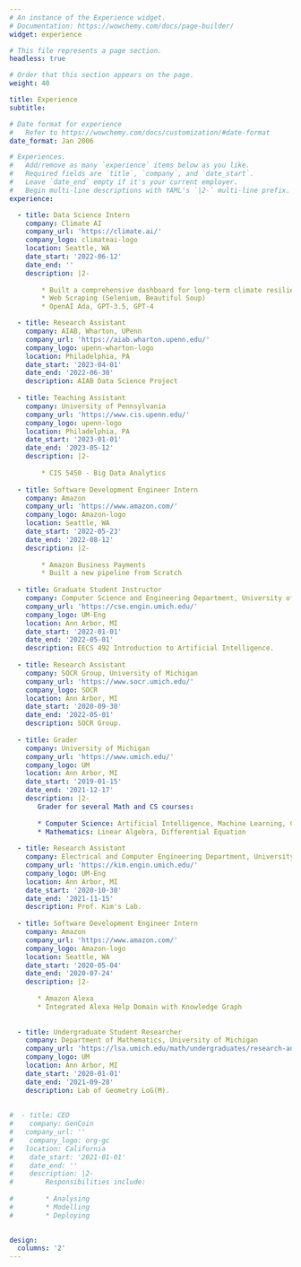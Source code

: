 ```yaml
---
# An instance of the Experience widget.
# Documentation: https://wowchemy.com/docs/page-builder/
widget: experience

# This file represents a page section.
headless: true

# Order that this section appears on the page.
weight: 40

title: Experience
subtitle:

# Date format for experience
#   Refer to https://wowchemy.com/docs/customization/#date-format
date_format: Jan 2006

# Experiences.
#   Add/remove as many `experience` items below as you like.
#   Required fields are `title`, `company`, and `date_start`.
#   Leave `date_end` empty if it's your current employer.
#   Begin multi-line descriptions with YAML's `|2-` multi-line prefix.
experience:

  - title: Data Science Intern
    company: Climate AI
    company_url: 'https://climate.ai/'
    company_logo: climateai-logo
    location: Seattle, WA
    date_start: '2022-06-12'
    date_end: ''
    description: |2-
    
        * Built a comprehensive dashboard for long-term climate resilience strategies
        * Web Scraping (Selenium, Beautiful Soup)
        * OpenAI Ada, GPT-3.5, GPT-4

  - title: Research Assistant
    company: AIAB, Wharton, UPenn
    company_url: 'https://aiab.wharton.upenn.edu/'
    company_logo: upenn-wharton-logo
    location: Philadelphia, PA
    date_start: '2023-04-01'
    date_end: '2022-06-30'
    description: AIAB Data Science Project
  
  - title: Teaching Assistant
    company: University of Pennsylvania
    company_url: 'https://www.cis.upenn.edu/'
    company_logo: upenn-logo
    location: Philadelphia, PA
    date_start: '2023-01-01'
    date_end: '2023-05-12'
    description: |2-
    
        * CIS 5450 - Big Data Analytics
  
  - title: Software Development Engineer Intern
    company: Amazon
    company_url: 'https://www.amazon.com/'
    company_logo: Amazon-logo
    location: Seattle, WA
    date_start: '2022-05-23'
    date_end: '2022-08-12'
    description: |2-
    
        * Amazon Business Payments
        * Built a new pipeline from Scratch
  
  - title: Graduate Student Instructor
    company: Computer Science and Engineering Department, University of Michigan
    company_url: 'https://cse.engin.umich.edu/'
    company_logo: UM-Eng
    location: Ann Arbor, MI
    date_start: '2022-01-01'
    date_end: '2022-05-01'
    description: EECS 492 Introduction to Artificial Intelligence.
    
  - title: Research Assistant
    company: SOCR Group, University of Michigan
    company_url: 'https://www.socr.umich.edu/'
    company_logo: SOCR
    location: Ann Arbor, MI
    date_start: '2020-09-30'
    date_end: '2022-05-01'
    description: SOCR Group.
    
  - title: Grader
    company: University of Michigan
    company_url: 'https://www.umich.edu/'
    company_logo: UM
    location: Ann Arbor, MI
    date_start: '2019-01-15'
    date_end: '2021-12-17'
    description: |2-
       Grader for several Math and CS courses:
        
       * Computer Science: Artificial Intelligence, Machine Learning, Computer Organization
       * Mathematics: Linear Algebra, Differential Equation
    
  - title: Research Assistant
    company: Electrical and Computer Engineering Department, University of Michigan
    company_url: 'https://kim.engin.umich.edu/'
    company_logo: UM-Eng
    location: Ann Arbor, MI
    date_start: '2020-10-30'
    date_end: '2021-11-15'
    description: Prof. Kim's Lab.
    
  - title: Software Development Engineer Intern
    company: Amazon
    company_url: 'https://www.amazon.com/'
    company_logo: Amazon-logo
    location: Seattle, WA
    date_start: '2020-05-04'
    date_end: '2020-07-24'
    description: |2-
    
       * Amazon Alexa
       * Integrated Alexa Help Domain with Knowledge Graph
    
  
  - title: Undergraduate Student Researcher
    company: Department of Mathematics, University of Michigan
    company_url: 'https://lsa.umich.edu/math/undergraduates/research-and-career-opportunities/LoGM.html'
    company_logo: UM
    location: Ann Arbor, MI
    date_start: '2020-01-01'
    date_end: '2021-09-28'
    description: Lab of Geometry LoG(M).
 
  
#  - title: CEO
#    company: GenCoin
#   company_url: ''
#    company_logo: org-gc
#   location: California
#    date_start: '2021-01-01'
#    date_end: ''
#    description: |2-
#        Responsibilities include:
        
#        * Analysing
#        * Modelling
#        * Deploying
        

design:
  columns: '2'
---
```

